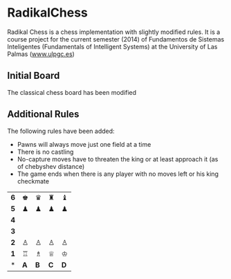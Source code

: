 RadikalChess
============

Radikal Chess is a chess implementation with slightly modified rules.
It is a course project for the current semester (2014) of Fundamentos de Sistemas Inteligentes (Fundamentals of Intelligent Systems) at the University of Las Palmas (www.ulpgc.es)

Initial Board
-------------

The classical chess board has been modified

<table>
  <tr>
  <td><strong>6</strong></td>
  <td>&#9818;</td>
  <td>&#9819;</td>
  <td>&#9820;</td>
  <td>&#9821;</td>
  </tr>
  <tr>
  <td><strong>5</strong></td>
  <td>&#9823;</td>
  <td>&#9823;</td>
  <td>&#9823;</td>
  <td>&#9823;</td>
  </tr>
  <tr>
  <td><strong>4</strong></td>
  <td>  </td>
  <td>  </td>
  <td>  </td>
  <td>  </td>
  </tr>
  <tr>
  <td><strong>3</strong></td>
  <td>  </td>
  <td>  </td>
  <td>  </td>
  <td>  </td>
  </tr>
  <tr>
  <td><strong>2</strong></td>
  <td>&#9817;</td>
  <td>&#9817;</td>
  <td>&#9817;</td>
  <td>&#9817;</td>
  </tr>
  <tr>
  <td><strong>1</strong></td>
  <td>&#9814;</td>
  <td>&#9815;</td>
  <td>&#9813;</td>
  <td>&#9812;</td>
  </tr>
  <tr>
  <td>*</td>
  <td><strong>A</strong></td>
  <td><strong>B</strong></td>
  <td><strong>C</strong></td>
  <td><strong>D</strong></td>
  </tr
</table>

Additional Rules
----------------

The following rules have been added:
- Pawns will always move just one field at a time
- There is no castling
- No-capture moves have to threaten the king or at least approach it (as of chebyshev distance)
- The game ends when there is any player with no moves left or his king checkmate
